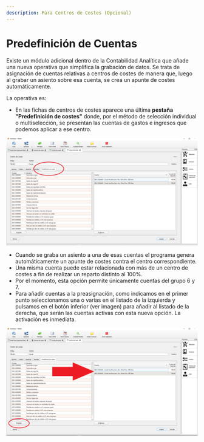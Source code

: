 ```yaml
---
description: Para Centros de Costes (Opcional)
---
```


# Predefinición de Cuentas

Existe un módulo adicional dentro de la Contabilidad Analítica que añade una nueva operativa que simplifica la grabación de datos. Se trata de asignación de cuentas relativas a centros de costes de manera que, luego al grabar un asiento sobre esa cuenta, se crea un apunte de costes automáticamente.

La operativa es:

* En las fichas de centros de costes aparece una última **pestaña "Predefinición de costes"** donde, por el método de selección individual o multiselección, se presentan las cuentas de gastos e ingresos que podemos aplicar a ese centro. 

![](../../../../.gitbook/assets/image%20%28117%29.png)

* Cuando se graba un asiento a una de esas cuentas el programa genera automáticamente un apunte de costes contra el centro correspondiente. 
* Una misma cuenta puede estar relacionada con más de un centro de costes a fin de realizar un reparto distinto al 100%.
* Por el momento, esta opción permite únicamente cuentas del grupo 6 y 7.
* Para añadir cuentas a la preasignación, como indicamos en el primer punto seleccionamos una o varias en el listado de la izquierda y pulsamos en el botón inferior \(ver imagen\) para añadir al listado de la derecha, que serán las cuentas activas con esta nueva opción. La activación es inmediata.

![](../../../../.gitbook/assets/image%20%28216%29.png)







